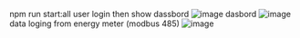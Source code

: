 npm run start:all 
user login then show dassbord 
![image](https://github.com/user-attachments/assets/f11d070e-3367-4fdc-9013-2d110e00114f)
dasbord 
![image](https://github.com/user-attachments/assets/8154b083-859c-499a-aa12-e8a26f9bffad)
data loging from energy meter (modbus 485)
![image](https://github.com/user-attachments/assets/231ef1a6-1f34-495b-bba7-8626e8384593)
